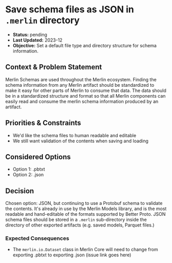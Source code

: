 # Save schema files as JSON in `.merlin` directory

* **Status:** pending
* **Last Updated:** 2023-12
* **Objective:** Set a default file type and directory structure for schema information.

## Context & Problem Statement

Merlin Schemas are used throughout the Merlin ecosystem. Finding the schema information from any Merlin artifact should be standardized to make it easy for other parts of Merlin to consume that data. The data should be in a standardized structure and format so that all Merlin components can easily read and consume the merlin schema information produced by an artifact.

## Priorities & Constraints <!-- optional -->

* We'd like the schema files to human readable and editable
* We still want validation of the contents when saving and loading

## Considered Options

* Option 1: .pbtxt
* Option 2: .json

## Decision

Chosen option: JSON, but continuing to use a Protobuf schema to validate the contents. It's already in use by the Merlin Models library, and is the most readable and hand-editable of the formats supported by Better Proto. JSON schema files should be stored in a `.merlin` sub-directory inside the directory of other exported artifacts (e.g. saved models, Parquet files.)

### Expected Consequences <!-- optional -->

* The `merlin.io.Dataset` class in Merlin Core will need to change from exporting .pbtxt to exporting .json (issue link goes here)